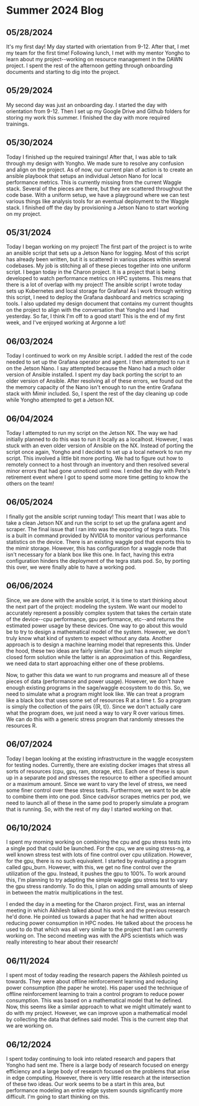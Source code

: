 # Summer 2024 Blog

## 05/28/2024
It's my first day! My day started with orientation from 9-12. After that, I met my team for the first time! Following lunch, I met with my mentor Yongho to learn about my project--working on resource management in the DAWN project. I spent the rest of the afternoon getting through onboarding documents and starting to dig into the project.

## 05/29/2024
My second day was just an onboarding day. I started the day with orientation from 9-12. Then I set up my Google Drive and Github folders for storing my work this summer. I finished the day with more required trainings.

## 05/30/2024
Today I finished up the required trainings! After that, I was able to talk through my design with Yongho. We made sure to resolve any confusion and align on the project. As of now, our current plan of action is to create an ansible playbook that setups an individual Jetson Nano for local performance metrics. This is currently missing from the current Waggle stack. Several of the pieces are there, but they are scattered throughout the code base. With a uniform setup, we have a playground where we can test various things like analysis tools for an eventual deployment to the Waggle stack. I finished off the day by provisioning a Jetson Nano to start working on my project.

## 05/31/2024
Today I began working on my project! The first part of the project is to write an ansible script that sets up a Jetson Nano for logging. Most of this script has already been written, but it is scattered in various places within several codebases. My job is stitching all of these pieces together into one uniform script. I began today in the Charon project. It is a project that is being developed to watch performance metrics on HPC systems. This means that there is a lot of overlap with my project! The ansible script I wrote today sets up Kubernetes and local storage for Grafana! As I work through writing this script, I need to deploy the Grafana dashboard and metrics scraping tools. I also updated my design document that contains my current thoughts on the project to align with the conversation that Yongho and I had yesterday. So far, I think I'm off to a good start! This is the end of my first week, and I've enjoyed working at Argonne a lot!

## 06/03/2024
Today I continued to work on my Ansible script. I added the rest of the code needed to set up the Grafana operator and agent. I then attempted to run it on the Jetson Nano. I say attempted because the Nano had a much older version of Ansible installed. I spent my day back porting the script to an older version of Ansible. After resolving all of these errors, we found out the the memory capacity of the Nano isn't enough to run the entire Grafana stack with Mimir included. So, I spent the rest of the day cleaning up code while Yongho attempted to get a Jetson NX.

## 06/04/2024 
Today I attempted to run my script on the Jetson NX. The way we had initially planned to do this was to run it locally as a localhost. However, I was stuck with an even older version of Ansible on the NX. Instead of porting the script once again, Yongho and I decided to set up a local network to run my script. This involved a little bit more porting. We had to figure out how to remotely connect to a host through an inventory and then resolved several minor errors that had gone unnoticed until now. I ended the day with Pete's retirement event where I got to spend some more time getting to know the others on the team!

## 06/05/2024
I finally got the ansible script running today! This meant that I was able to take a clean Jetson NX and run the script to set up the grafana agent and scraper. The final issue that I ran into was the exporting of tegra stats. This is a built in command provided by NVIDIA to monitor various performance statistics on the device. There is an existing waggle pod that exports this to the mimir storage. However, this has configuration for a waggle node that isn't necessary for a blank box like this one. In fact, having this extra configuration hinders the deployment of the tegra stats pod. So, by porting this over, we were finally able to have a working pod.

## 06/06/2024
Since, we are done with the ansible script, it is time to start thinking about the next part of the project: modeling the system. We want our model to accurately represent a possibly complex system that takes the certain state of the device--cpu performance, gpu performance, etc--and returns the estimated power usage by these devices. One way to go about this would be to try to design a mathematical model of the system. However, we don't truly know what kind of system to expect without any data. Another approach is to design a machine learning model that represents this. Under the hood, these two ideas are fairly similar. One just has a much simpler closed form solution while the latter is an approximation of this. Regardless, we need data to start approaching either one of these problems.

Now, to gather this data we want to run programs and measure all of these pieces of data (performance and power usage). However, we don't have enough existing programs in the sage/waggle ecosystem to do this. So, we need to simulate what a program might look like. We can treat a program like a black box that uses some set of resources R at a time t. So a program is simply the collection of the pairs {(R, t)}. Since we don't actually care what the program does, we just need a way to vary R over various times. We can do this with a generic stress program that randomly stresses the resources R. 

## 06/07/2024
Today I began looking at the existing infrastructure in the waggle ecosystem for testing nodes. Currently, there are existing docker images that stress all sorts of resources (cpu, gpu, ram, storage, etc). Each one of these is spun up in a separate pod and stresses the resource to either a specified amount or a maximum amount. Since we want to vary the level of stress, we need some finer control over these stress tests. Furthermore, we want to be able to combine them into one pod. Since cadvisor scrapes metrics per pod, we need to launch all of these in the same pod to properly simulate a program that is running. So, with the rest of my day I started working on that.

## 06/10/2024
I spent my morning working on combining the cpu and gpu stress tests into a single pod that could be launched. For the cpu, we are using stress-ng, a well known stress test with lots of fine control over cpu utilization. However, for the gpu, there is no such equivalent. I started by evaluating a program called gpu_burn. However, with this, we get no fine control over the utilization of the gpu. Instead, it pushes the gpu to 100%. To work around this, I'm planning to try adapting the simple waggle gpu stress test to vary the gpu stress randomly. To do this, I plan on adding small amounts of sleep in between the matrix multiplications in the test.

I ended the day in a meeting for the Charon project. First, was an internal meeting in which Akhilesh talked about his work and the previous research he'd done. He pointed us towards a paper that he had written about reducing power consumption in HPC nodes. He talked about the process he used to do that which was all very similar to the project that I am currently working on. The second meeting was with the APS scientists which was really interesting to hear about their research!

## 06/11/2024
I spent most of today reading the research papers the Akhilesh pointed us towards. They were about offline reinforcement learning and reducing power consumption (the paper he wrote). His paper used the technique of offline reinforcement learning to train a control program to reduce power consumption. This was based on a mathematical model that he defined. Now, this seems like a similar approach to what we might ultimately want to do with my project. However, we can improve upon a mathematical model by collecting the data that defines said model. This is the current step that we are working on.

## 06/12/2024
I spent today continuing to look into related research and papers that Yongho had sent me. There is a large body of research focused on energy efficiency and a large body of research focused on the problems that arise in edge computing. However, there is very little research at the intersection of these two ideas. Our work seems to be a start in this area, but performance modeling an entire edge system sounds significantly more difficult. I'm going to start thinking on this.